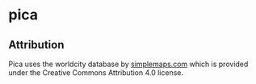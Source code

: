 # pica

## Attribution

Pica uses the worldcity database by  [simplemaps.com](https://simplemaps.com/data/world-cities)
which is provided under the Creative Commons Attribution 4.0 license.
